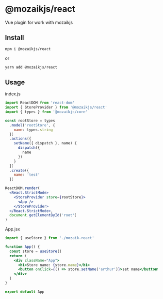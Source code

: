 <div align="center">
</div>

# @mozaikjs/react

Vue plugin for work with mozaikjs

## Install

```sh
npm i @mozaikjs/react
```

or

```sh
yarn add @mozaikjs/react
```

## Usage

index.js

```jsx
import ReactDOM from 'react-dom'
import { StoreProvider } from '@mozaikjs/react'
import { types } from '@mozaikjs/core'

const rootStore = types
  .model('rootStore', {
    name: types.string
  })
  .actions({
    setName({ dispatch }, name) {
      dispatch({
        name
      })
    }
  })
  .create({
    name: 'test'
  })

ReactDOM.render(
  <React.StrictMode>
    <StoreProvider store={rootStore}>
      <App />
    </StoreProvider>
  </React.StrictMode>,
  document.getElementById('root')
)
```

App.jsx

```jsx
import { useStore } from './mozaik-react'

function App() {
  const store = useStore()
  return (
    <div className="App">
      <h1>Store name: {store.name}</h1>
      <button onClick={() => store.setName('arthur')}>set name</button>
    </div>
  )
}

export default App
```
